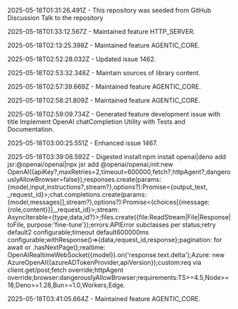2025-05-18T01:31:26.491Z - This repository was seeded from GitHub Discussion Talk to the repository

2025-05-18T01:33:12.567Z - Maintained feature HTTP_SERVER.

2025-05-18T02:13:25.398Z - Maintained feature AGENTIC_CORE.

2025-05-18T02:52:28.032Z - Updated issue 1462.

2025-05-18T02:53:32.348Z - Maintain sources of library content.

2025-05-18T02:57:39.669Z - Maintained feature AGENTIC_CORE.

2025-05-18T02:58:21.809Z - Maintained feature AGENTIC_CORE.

2025-05-18T02:59:09.734Z - Generated feature development issue with title Implement OpenAI chatCompletion Utility with Tests and Documentation.

2025-05-18T03:00:25.551Z - Enhanced issue 1467.

2025-05-18T03:39:08.592Z - Digested install:npm install openai|deno add jsr:@openai/openai|npx jsr add @openai/openai;init:new OpenAI({apiKey?,maxRetries=2,timeout=600000,fetch?,httpAgent?,dangerouslyAllowBrowser=false});responses.create(params:{model,input,instructions?,stream?},options?):Promise<{output_text, _request_id}>;chat.completions.create(params:{model,messages[],stream?},options?):Promise<{choices[{message:{role,content}}],_request_id}>;stream: AsyncIterable<{type,data,id?}>;files.create({file:ReadStream|File|Response|toFile, purpose:'fine-tune'});errors:APIError subclasses per status;retry default2 configurable;timeout default600000ms configurable;withResponse()=>{data,request_id,response};pagination: for await or .hasNextPage();realtime: OpenAIRealtimeWebSocket({model}).on('response.text.delta');Azure: new AzureOpenAI({azureADTokenProvider,apiVersion});custom:req via client.get/post;fetch override;httpAgent override;browser:dangerouslyAllowBrowser;requirements:TS>=4.5,Node>=18,Deno>=1.28,Bun>=1.0,Workers,Edge.

2025-05-18T03:41:05.664Z - Maintained feature AGENTIC_CORE.

